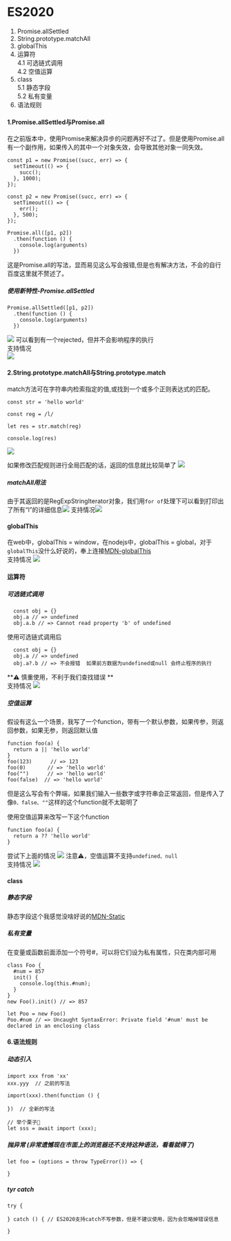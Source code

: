 # ES2020
1. Promise.allSettled  
2. String.prototype.matchAll  
3. globalThis  
4. 运算符  
  4.1 可选链式调用  
  4.2 空值运算
5. class  
	5.1 静态字段  
    5.2 私有变量
6. 语法规则
  
#### 1.Promise.allSettled与Promise.all
在之前版本中，使用Promise来解决异步的问题再好不过了。但是使用Promise.all有一个副作用，如果传入的其中一个对象失效，会导致其他对象一同失效。  
```
const p1 = new Promise((succ, err) => {
  setTimeout(() => {
    succ();
  }, 1000);
});

const p2 = new Promise((succ, err) => {
  setTimeout(() => {
    err();
  }, 500);
});
```

```
Promise.all([p1, p2])
  .then(function () {
    console.log(arguments)
  })
```
这是Promise.all的写法，显而易见这么写会报错,但是也有解决方法，不会的自行百度这里就不赘述了。  
  
  
##### 使用新特性-Promise.allSettled  
```
Promise.allSettled([p1, p2])
  .then(function () {
    console.log(arguments)
  })
```
![](https://p6-juejin.byteimg.com/tos-cn-i-k3u1fbpfcp/80fbee3ff93146388280ddd1c180aa9f~tplv-k3u1fbpfcp-zoom-1.image)
可以看到有一个rejected，但并不会影响程序的执行  
支持情况  
![](https://p6-juejin.byteimg.com/tos-cn-i-k3u1fbpfcp/010dfee75ee34e81a99f5773db4e5aef~tplv-k3u1fbpfcp-zoom-1.image)

#### 2.String.prototype.matchAll与String.prototype.match
match方法可在字符串内检索指定的值,或找到一个或多个正则表达式的匹配。
```
const str = 'hello world'

const reg = /l/

let res = str.match(reg)

console.log(res)
```
![](https://p6-juejin.byteimg.com/tos-cn-i-k3u1fbpfcp/3dba978fb180455ba665d73932d623b9~tplv-k3u1fbpfcp-zoom-1.image)

如果修改匹配规则进行全局匹配的话，返回的信息就比较简单了
![](https://p6-juejin.byteimg.com/tos-cn-i-k3u1fbpfcp/afb1a701bf0d4eda95458207c5aa1013~tplv-k3u1fbpfcp-zoom-1.image)

##### matchAll用法  
由于其返回的是RegExpStringIterator对象，我们用```for of```处理下可以看到打印出了所有“l”的详细信息![](https://p1-juejin.byteimg.com/tos-cn-i-k3u1fbpfcp/d06979b47ab64df5b7e187853d6cf693~tplv-k3u1fbpfcp-zoom-1.image)
支持情况![](https://p3-juejin.byteimg.com/tos-cn-i-k3u1fbpfcp/307f8d386ff640b1b37b13498bddbe77~tplv-k3u1fbpfcp-zoom-1.image)
#### globalThis
在web中，globalThis = window，在nodejs中，globalThis = global，对于```globalThis```没什么好说的，奉上连接[MDN-globalThis](https://developer.mozilla.org/zh-CN/docs/Web/JavaScript/Reference/Global_Objects/globalThis)  
支持情况
![](https://p9-juejin.byteimg.com/tos-cn-i-k3u1fbpfcp/aa1ccd7c1c854588a519b1ca937eba71~tplv-k3u1fbpfcp-zoom-1.image)

#### 运算符
##### 可选链式调用  
```
  const obj = {}
  obj.a // => undefined
  obj.a.b // => Cannot read property 'b' of undefined
```
使用可选链式调用后
```
  const obj = {}
  obj.a // => undefined
  obj.a?.b // => 不会报错  如果前方数据为undefined或null 会终止程序的执行 
```
**⚠️    慎重使用，不利于我们查找错误  **  
支持情况
![](https://p3-juejin.byteimg.com/tos-cn-i-k3u1fbpfcp/38d02106d99b42fbb6696d878bad21c9~tplv-k3u1fbpfcp-zoom-1.image)

##### 空值运算
假设有这么一个场景，我写了一个function，带有一个默认参数，如果传参，则返回参数，如果无参，则返回默认值 
```
function foo(a) {
  return a || 'hello world'
}
foo(123)	  // => 123
foo(0)		 // => 'hello world'
foo("")		 // => 'hello world'
foo(false)  // => 'hello world'
```
但是这么写会有个弊端，如果我们输入一些数字或字符串会正常返回，但是传入了像```0、false、""```这样的这个function就不太聪明了

使用空值运算来改写一下这个function
```
function foo(a) {
  return a ?? 'hello world'
}
```
尝试下上面的情况
![](https://p6-juejin.byteimg.com/tos-cn-i-k3u1fbpfcp/64bb232b631846c081932b165feeca5c~tplv-k3u1fbpfcp-zoom-1.image)
注意⚠️，空值运算不支持```undefined、null```  
支持情况
![](https://p1-juejin.byteimg.com/tos-cn-i-k3u1fbpfcp/585b29f1a6c34f3d9a91fbdfd69b1dfb~tplv-k3u1fbpfcp-zoom-1.image)
#### class
##### 静态字段  
静态字段这个我感觉没啥好说的[MDN-Static](https://developer.mozilla.org/zh-CN/docs/Web/JavaScript/Reference/Classes/static)
##### 私有变量
在变量或函数前面添加一个符号#，可以将它们设为私有属性，只在类内部可用
```
class Foo {
  #num = 857
  init() {
    console.log(this.#num);
  }
}
new Foo().init() // => 857

let Poo = new Foo()
Poo.#num // => Uncaught SyntaxError: Private field '#num' must be declared in an enclosing class
```
#### 6.语法规则
##### 动态引入
```
import xxx from 'xx' 
xxx.yyy  // 之前的写法

import(xxx).then(function () {

})  // 全新的写法

// 举个栗子🌰
let sss = await import (xxx);
```
##### 抛异常 (非常遗憾现在市面上的浏览器还不支持这种语法，看看就得了)
```
let foo = (options = throw TypeError()) => {

}
```
##### tyr catch
```
try {
  
} catch () { // ES2020支持catch不写参数，但是不建议使用，因为会忽略掉错误信息
  
}
```


